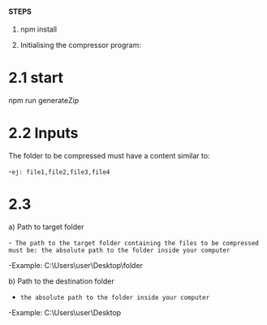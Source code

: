 #### STEPS

1. npm install

2. Initialising the compressor program:

# 2.1 start

npm run generateZip

# 2.2 Inputs

The folder to be compressed must have a content similar to:

-`ej: file1,file2,file3,file4`

# 2.3

a) Path to target folder

-` The path to the target folder containing the files to be compressed must be: the absolute path to the folder inside your computer`

-Example: C:\Users\user\Desktop\folder

b) Path to the destination folder

- `the absolute path to the folder inside your computer`

-Example: C:\Users\user\Desktop
